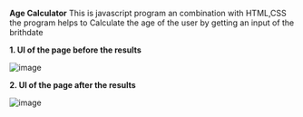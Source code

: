 **Age Calculator**
This is javascript program an combination with HTML,CSS the program helps to Calculate the age of the user by getting an input of the brithdate 

**1. UI of the page before the results**

   ![image](https://github.com/user-attachments/assets/0ec3558f-bb9d-4032-a8c4-d6248926c88e)


**2. UI of the page after the results**

![image](https://github.com/user-attachments/assets/4cfc0573-5b1b-4a7d-b023-0d0875c8df87)
